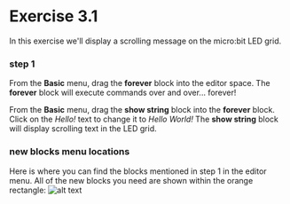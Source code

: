 # Exercise 3.1
In this exercise we'll display a scrolling message on the micro:bit LED grid.

### step 1
From the **Basic** menu, drag the **forever** block into the editor space. The **forever** block will execute commands over and over... forever!

From the **Basic** menu, drag the **show string** block into the **forever** block. Click on the *Hello!* text to change it to *Hello World!* The **show string** block will display scrolling text in the LED grid.

### new blocks menu locations
Here is where you can find the blocks mentioned in step 1 in the editor menu. All of the new blocks you need are shown within the orange rectangle:
![alt text](https://github.com/fusecodecamp2018/BuildingMicrocontrollerGames/blob/master/lesson-3/exercise-3.1/new-blocks-menu-locations.png "exercise 3.1 blockly menu locations")